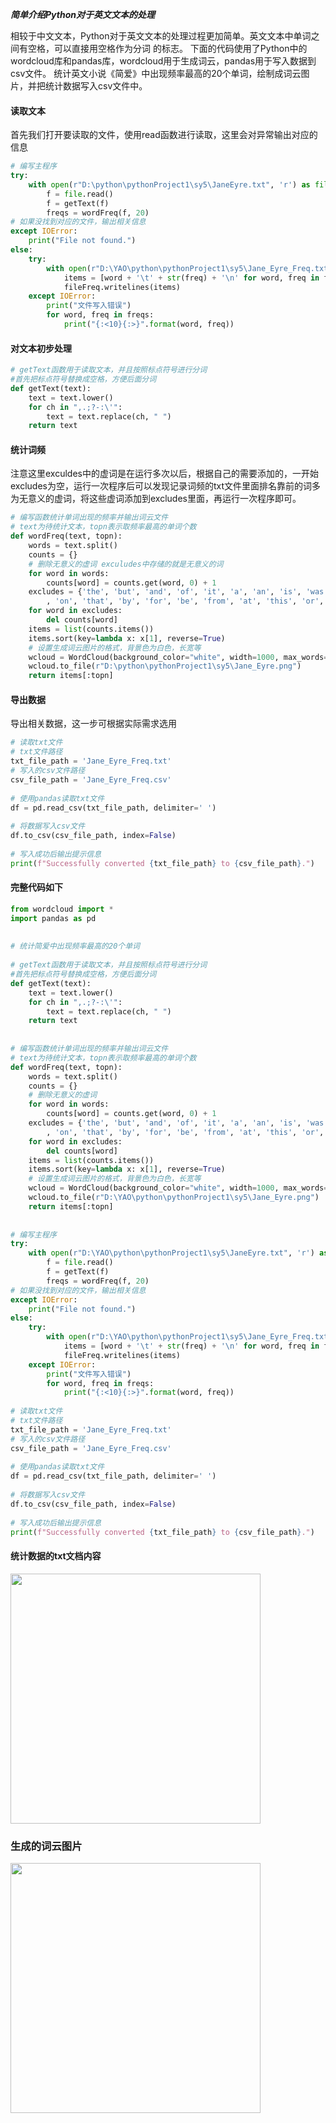 ***简单介绍Python对于英文文本的处理***

相较于中文文本，Python对于英文文本的处理过程更加简单。英文文本中单词之间有空格，可以直接用空格作为分词
的标志。
下面的代码使用了Python中的wordcloud库和pandas库，wordcloud用于生成词云，pandas用于写入数据到csv文件。
统计英文小说《简爱》中出现频率最高的20个单词，绘制成词云图片，并把统计数据写入csv文件中。


#### 读取文本
首先我们打开要读取的文件，使用read函数进行读取，这里会对异常输出对应的信息
```python
# 编写主程序  
try:  
    with open(r"D:\python\pythonProject1\sy5\JaneEyre.txt", 'r') as file:  
        f = file.read()  
        f = getText(f)  
        freqs = wordFreq(f, 20)  
# 如果没找到对应的文件，输出相关信息  
except IOError:  
    print("File not found.")  
else:  
    try:  
        with open(r"D:\YAO\python\pythonProject1\sy5\Jane_Eyre_Freq.txt", 'w') as fileFreq:  
            items = [word + '\t' + str(freq) + '\n' for word, freq in freqs]  
            fileFreq.writelines(items)  
    except IOError:  
        print("文件写入错误")  
        for word, freq in freqs:  
            print("{:<10}{:>}".format(word, freq))  

```

#### 对文本初步处理
```python
# getText函数用于读取文本，并且按照标点符号进行分词
#首先把标点符号替换成空格，方便后面分词  
def getText(text):  
    text = text.lower()  
    for ch in ",.;?-:\'":  
        text = text.replace(ch, " ")  
    return text  
```

#### 统计词频
注意这里exculdes中的虚词是在运行多次以后，根据自己的需要添加的，一开始excludes为空，运行一次程序后可以发现记录词频的txt文件里面排名靠前的词多为无意义的虚词，将这些虚词添加到excludes里面，再运行一次程序即可。
```python
# 编写函数统计单词出现的频率并输出词云文件  
# text为待统计文本，topn表示取频率最高的单词个数  
def wordFreq(text, topn):  
    words = text.split()  
    counts = {}  
    # 删除无意义的虚词 exculudes中存储的就是无意义的词 
    for word in words:  
        counts[word] = counts.get(word, 0) + 1  
    excludes = {'the', 'but', 'and', 'of', 'it', 'a', 'an', 'is', 'was', 'not', 'of', 'i', 'to', 'in', '"', 'as', '"i'  
        , 'on', 'that', 'by', 'for', 'be', 'from', 'at', 'this', 'or', 'no', 'with', 'so'}  
    for word in excludes:  
        del counts[word]  
    items = list(counts.items())  
    items.sort(key=lambda x: x[1], reverse=True)  
    # 设置生成词云图片的格式，背景色为白色，长宽等  
    wcloud = WordCloud(background_color="white", width=1000, max_words=20, height=860, margin=1).fit_words(counts)  
    wcloud.to_file(r"D:\python\pythonProject1\sy5\Jane_Eyre.png")  
    return items[:topn]  
```

#### 导出数据
导出相关数据，这一步可根据实际需求选用
```python
# 读取txt文件  
# txt文件路径  
txt_file_path = 'Jane_Eyre_Freq.txt'  
# 写入的csv文件路径  
csv_file_path = 'Jane_Eyre_Freq.csv'  
  
# 使用pandas读取txt文件  
df = pd.read_csv(txt_file_path, delimiter=' ')  
  
# 将数据写入csv文件  
df.to_csv(csv_file_path, index=False)  
  
# 写入成功后输出提示信息  
print(f"Successfully converted {txt_file_path} to {csv_file_path}.")
```

#### 完整代码如下
```python
from wordcloud import *  
import pandas as pd  
  
  
# 统计简爱中出现频率最高的20个单词  
  
# getText函数用于读取文本，并且按照标点符号进行分词
#首先把标点符号替换成空格，方便后面分词  
def getText(text):  
    text = text.lower()  
    for ch in ",.;?-:\'":  
        text = text.replace(ch, " ")  
    return text  
  
  
# 编写函数统计单词出现的频率并输出词云文件  
# text为待统计文本，topn表示取频率最高的单词个数  
def wordFreq(text, topn):  
    words = text.split()  
    counts = {}  
    # 删除无意义的虚词  
    for word in words:  
        counts[word] = counts.get(word, 0) + 1  
    excludes = {'the', 'but', 'and', 'of', 'it', 'a', 'an', 'is', 'was', 'not', 'of', 'i', 'to', 'in', '"', 'as', '"i'  
        , 'on', 'that', 'by', 'for', 'be', 'from', 'at', 'this', 'or', 'no', 'with', 'so'}  
    for word in excludes:  
        del counts[word]  
    items = list(counts.items())  
    items.sort(key=lambda x: x[1], reverse=True)  
    # 设置生成词云图片的格式，背景色为白色，长宽等  
    wcloud = WordCloud(background_color="white", width=1000, max_words=20, height=860, margin=1).fit_words(counts)  
    wcloud.to_file(r"D:\YAO\python\pythonProject1\sy5\Jane_Eyre.png")  
    return items[:topn]  
  
  
# 编写主程序  
try:  
    with open(r"D:\YAO\python\pythonProject1\sy5\JaneEyre.txt", 'r') as file:  
        f = file.read()  
        f = getText(f)  
        freqs = wordFreq(f, 20)  
# 如果没找到对应的文件，输出相关信息  
except IOError:  
    print("File not found.")  
else:  
    try:  
        with open(r"D:\YAO\python\pythonProject1\sy5\Jane_Eyre_Freq.txt", 'w') as fileFreq:  
            items = [word + '\t' + str(freq) + '\n' for word, freq in freqs]  
            fileFreq.writelines(items)  
    except IOError:  
        print("文件写入错误")  
        for word, freq in freqs:  
            print("{:<10}{:>}".format(word, freq))  
  
# 读取txt文件  
# txt文件路径  
txt_file_path = 'Jane_Eyre_Freq.txt'  
# 写入的csv文件路径  
csv_file_path = 'Jane_Eyre_Freq.csv'  
  
# 使用pandas读取txt文件  
df = pd.read_csv(txt_file_path, delimiter=' ')  
  
# 将数据写入csv文件  
df.to_csv(csv_file_path, index=False)  
  
# 写入成功后输出提示信息  
print(f"Successfully converted {txt_file_path} to {csv_file_path}.")
```

#### 统计数据的txt文档内容

<img src="http://image.slugyao.top/%E5%B1%8F%E5%B9%95%E6%88%AA%E5%9B%BE%202024-07-20%20105146.png" width="400">

### 生成的词云图片

<img src="http://image.slugyao.top/Jane_Eyre.png" width="400">

